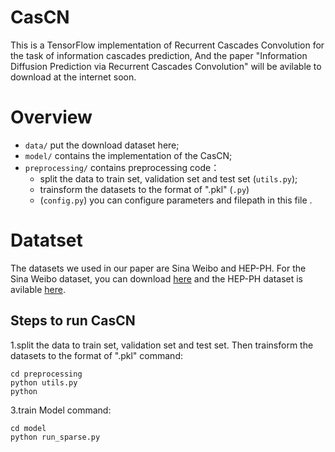 # CasCN
This is a TensorFlow implementation of Recurrent Cascades Convolution for the task of information cascades prediction, And the paper "Information Diffusion Prediction via Recurrent Cascades Convolution" will be avilable to download at the internet soon.
# Overview
- `data/` put the download dataset here;
- `model/` contains the implementation of the CasCN;
- `preprocessing/` contains preprocessing code：
    * split the data to train set, validation set and test set (`utils.py`);
    * trainsform the datasets to the format of ".pkl" (`.py`)
    * (`config.py`) you can configure parameters and filepath in this file
    .
# Datatset
The datasets we used in our paper are Sina Weibo and HEP-PH. For the Sina Weibo dataset, you can download [here](https://github.com/CaoQi92/DeepHawkes) and the HEP-PH dataset is avilable [here](http://snap.stanford.edu/data/cit-HepPh.html).

Steps to run CasCN
----------------------------------- 

1.split the data to train set, validation set and test set. Then trainsform the datasets to the format of ".pkl"
command: 

    cd preprocessing
    python utils.py
    python 
 
3.train Model
command:

    cd model
    python run_sparse.py
